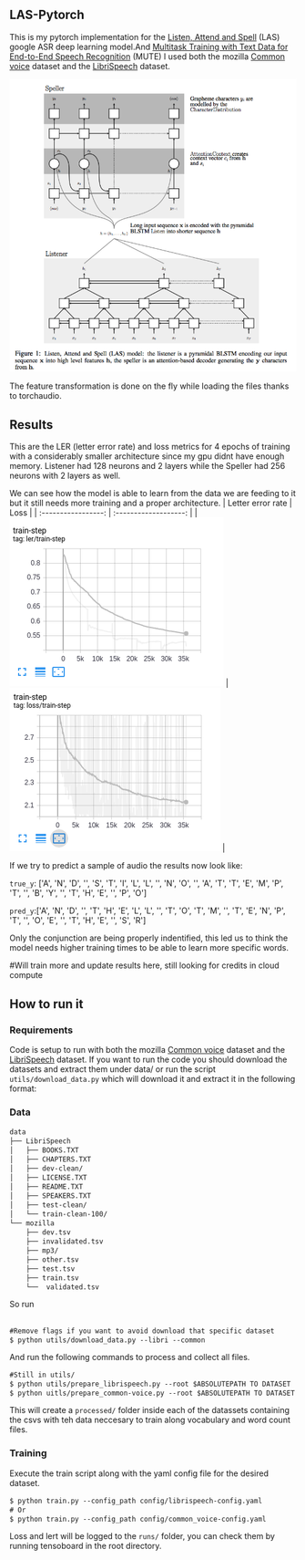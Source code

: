 ## LAS-Pytorch

This is my pytorch implementation for the [Listen, Attend and Spell](https://arxiv.org/abs/1508.01211v2) (LAS) google ASR deep learning model.And [Multitask Training with Text Data for End-to-End Speech Recognition](https://arxiv.org/abs/2010.14318) (MUTE) I used both the mozilla [Common voice](https://voice.mozilla.org/en/datasets) dataset and the [LibriSpeech](https://www.openslr.org/12) dataset.

![LAS Network architecture](img/las.png)

The feature transformation is done on the fly while loading the files thanks to torchaudio.

## Results

This are the LER (letter error rate) and loss metrics for 4 epochs of training with a considerably smaller architecture since my gpu didnt have enough memory. Listener had 128 neurons and 2 layers while the Speller had 256 neurons with 2 layers as well.

We can see how the model is able to learn from the data we are feeding to it but it still needs more training and a proper architecture.
|  Letter error rate  |         Loss          |
| :-----------------: | :-------------------: |
| ![LER](img/ler.png) | ![LOSS](img/loss.png) |


If we try to predict a sample of audio the results now look like:

`true_y`: ['A', 'N', 'D', '', 'S', 'T', 'I', 'L', 'L', '', 'N', 'O', '', 'A',
       'T', 'T', 'E', 'M', 'P', 'T', '', 'B', 'Y', '', 'T', 'H', 'E', '',
       'P', 'O']

`pred_y`:['A', 'N', 'D', '', 'T', 'H', 'E', 'L', 'L', '', 'T', 'O', 'T', 'M',
       '', 'T', 'E', 'N', 'P', 'T', '', 'O', 'E', '', 'T', 'H', 'E', '',
       'S', 'R']

Only the conjunction are being properly indentified, this led us to think the model needs higher training times to be able to learn more specific words.

#Will train more and update results here, still looking for credits in cloud compute

## How to run it

### Requirements
Code is setup to run with both the mozilla [Common voice](https://voice.mozilla.org/en/datasets) dataset and the [LibriSpeech](https://www.openslr.org/12) dataset. If you want to run the code you should download the datasets and extract them under data/ or run the script `utils/download_data.py` which will download it and extract it in the following format:

### Data
```
data
├── LibriSpeech
│   ├── BOOKS.TXT
│   ├── CHAPTERS.TXT
│   ├── dev-clean/
│   ├── LICENSE.TXT
│   ├── README.TXT
│   ├── SPEAKERS.TXT
│   ├── test-clean/
│   └── train-clean-100/
└── mozilla
    ├── dev.tsv
    ├── invalidated.tsv
    ├── mp3/
    ├── other.tsv
    ├── test.tsv
    ├── train.tsv
    └──  validated.tsv
```

So run
```

#Remove flags if you want to avoid download that specific dataset
$ python utils/download_data.py --libri --common
```

And run the following commands to process and collect all files.

```
#Still in utils/
$ python utils/prepare_librispeech.py --root $ABSOLUTEPATH TO DATASET
$ python uitls/prepare_common-voice.py --root $ABSOLUTEPATH TO DATASET
```
This will create a `processed/` folder inside each of the datassets containing the csvs with teh data neccesary to train along vocabulary and word count files.

### Training
Execute the train script along with the yaml config file for the desired dataset.
```
$ python train.py --config_path config/librispeech-config.yaml
# Or
$ python train.py --config_path config/common_voice-config.yaml
```

Loss and lert will be logged to the `runs/` folder, you can check them by running tensoboard in the root directory.
